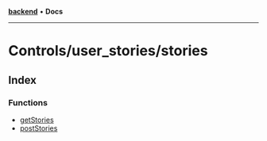 [**backend**](../../../README.md) • **Docs**

***

# Controls/user\_stories/stories

## Index

### Functions

- [getStories](functions/getStories.md)
- [postStories](functions/postStories.md)
